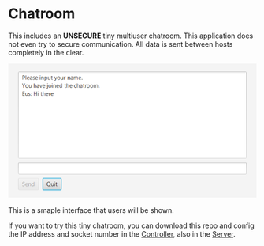 # Chatroom
 This includes an **UNSECURE** tiny multiuser chatroom. This application does not even try to secure communication. All data is sent between hosts completely in the clear.
 
![Sample Interface](/Capture.png)

This is a smaple interface that users will be shown.

If you want to try this tiny chatroom, you can download this repo and config the IP address and socket number in the [Controller](https://github.com/Eustaceyi/Chatroom/blob/master/src/Chatroom/Controller.java), also in the [Server](https://github.com/Eustaceyi/Chatroom/blob/master/Server.java).
